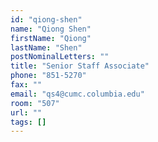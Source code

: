 ```yaml
---
id: "qiong-shen"
name: "Qiong Shen"
firstName: "Qiong"
lastName: "Shen"
postNominalLetters: ""
title: "Senior Staff Associate"
phone: "851-5270"
fax: ""
email: "qs4@cumc.columbia.edu"
room: "507"
url: ""
tags: []
---
```

